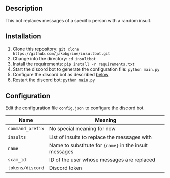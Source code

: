 ## Description
This bot replaces messages of a specific person with a random insult.

## Installation
1. Clone this repository: `git clone https://github.com/jakobgrine/insultbot.git`
2. Change into the directory: `cd insultbot`
3. Install the requirements: `pip install -r requirements.txt`
4. Start the discord bot to generate the configuration file: `python main.py`
5. Configure the discord bot as described [below](#configuration)
6. Restart the discord bot: `python main.py`

## Configuration
Edit the configuration file `config.json` to configure the discord bot.

Name | Meaning
--- | ---
`command_prefix` | No special meaning for now
`insults` | List of insults to replace the messages with
`name` | Name to substitute for `{name}` in the insult messages
`scam_id` | ID of the user whose messages are replaced
`tokens/discord` | Discord token
